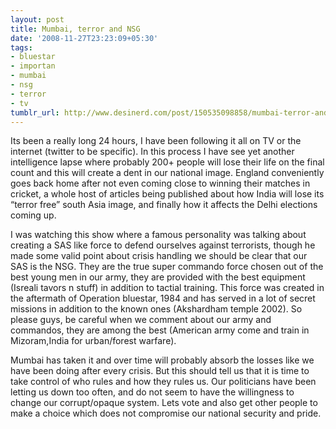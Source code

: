 ```yaml
---
layout: post
title: Mumbai, terror and NSG
date: '2008-11-27T23:23:09+05:30'
tags:
- bluestar
- importan
- mumbai
- nsg
- terror
- tv
tumblr_url: http://www.desinerd.com/post/150535098858/mumbai-terror-and-nsg
---
```

Its been a really long 24 hours, I have been following it all on TV or the internet (twitter to be specific). In this process I have see yet another intelligence lapse where probably 200+ people will lose their life on the final count and this will create a dent in our national image. England conveniently goes back home after not even coming close to winning their matches in cricket, a whole host of articles being published about how India will lose its “terror free” south Asia image, and finally how it affects the Delhi elections coming up.

I was watching this show where a famous personality was talking about creating a SAS like force to defend ourselves against terrorists, though he made some valid point about crisis handling we should be clear that our SAS is the NSG. They are the true super commando force chosen out of the best young men in our army, they are provided with the best equipment (Isreali tavors n stuff) in addition to tactial training. This force was created in the aftermath of Operation bluestar, 1984 and has served in a lot of secret missions in addition to the known ones (Akshardham temple 2002). So please guys, be careful when we comment about our army and commandos, they are among the best (American army come and train in Mizoram,India for urban/forest warfare).

Mumbai has taken it and over time will probably absorb the losses like we have been doing after every crisis. But this should tell us that it is time to take control of who rules and how they rules us. Our politicians have been letting us down too often, and do not seem to have the willingness to change our corrupt/opaque system. Lets vote and also get other people to make a choice which does not compromise our national security and pride.
